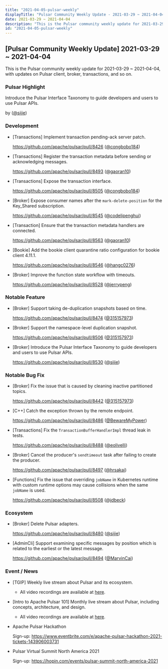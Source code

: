 ```yaml
---
title: "2021-04-05-pulsar-weekly"
displayTitle: "Pulsar Community Weekly Update - 2021-03-29 ~ 2021-04-04"
date: 2021-03-29 ~ 2021-04-04
description: "This is the Pulsar community weekly update for 2021-03-29 ~ 2021-04-04, with updates on Pulsar client, broker, transactions, and so on."
id: "2021-04-05-pulsar-weekly"
---
```


## [Pulsar Community Weekly Update] 2021-03-29 ~ 2021-04-04

This is the Pulsar community weekly update for 2021-03-29 ~ 2021-04-04, with updates on Pulsar client, broker, transactions, and so on.

### Pulsar Highlight

Introduce the Pulsar Interface Taxonomy to guide developers and users to use Pulsar APIs.

by ([@sijie](https://github.com/sijie))

### Development

- [Transactions] Implement transaction pending-ack server patch.

    https://github.com/apache/pulsar/pull/8426 ([@congbobo184](https://github.com/congbobo184))

- [Transactions] Register the transaction metadata before sending or acknowledging messages.
    
    https://github.com/apache/pulsar/pull/8493 ([@gaoran10](https://github.com/gaoran10))

- [Transactions] Expose the transaction interface.
    
    https://github.com/apache/pulsar/pull/8505 ([@congbobo184](https://github.com/congbobo184))

- [Broker] Expose consumer names after the `mark-delete-position` for the Key_Shared subscription.
    
    https://github.com/apache/pulsar/pull/8545 ([@codelipenghui](https://github.com/codelipenghui))

- [Transaction] Ensure that the transaction metadata handlers are connected.
    
    https://github.com/apache/pulsar/pull/8563 ([@gaoran10](https://github.com/gaoran10))

- [Bookie] Add the bookie client quarantine ratio configuration for bookie client 4.11.1.
    
    https://github.com/apache/pulsar/pull/8546 ([@hangc0276](https://github.com/hangc0276))

- [Broker] Improve the function state workflow with timeouts.
    
    https://github.com/apache/pulsar/pull/8528 ([@jerrypeng](https://github.com/jerrypeng)) 

### Notable Feature

- [Broker] Support taking de-duplication snapshots based on time.
    
    https://github.com/apache/pulsar/pull/8474 ([@315157973](https://github.com/315157973))

- [Broker] Support the namespace-level duplication snapshot.
    
    https://github.com/apache/pulsar/pull/8506 ([@315157973](https://github.com/315157973))

- [Broker] Introduce the Pulsar Interface Taxonomy to guide developers and users to use Pulsar APIs.
    
    https://github.com/apache/pulsar/pull/8530 ([@sijie](https://github.com/sijie))

### Notable Bug Fix

- [Broker] Fix the issue that is caused by cleaning inactive partitioned topics.
    
    https://github.com/apache/pulsar/pull/8442 ([@315157973](https://github.com/315157973))

- [C++] Catch the exception thrown by the remote endpoint.
    
    https://github.com/apache/pulsar/pull/8486 ([@BewareMyPower](https://github.com/BewareMyPower))

- [Transactions] Fix the `TransactionBufferHandlerImpl` thread leak in tests.
    
    https://github.com/apache/pulsar/pull/8488 ([@eolivelli](https://github.com/eolivelli))

- [Broker] Cancel the producer's `sendtimeout` task after failing to create the producer.
    
    https://github.com/apache/pulsar/pull/8497 ([@hrsakai](https://github.com/hrsakai))

- [Functions] Fix the issue that overriding `jobName` in Kubernetes runtime with custom runtime options may cause collisions when the same `jobName` is used.  
    
    https://github.com/apache/pulsar/pull/8508 ([@jdbeck](https://github.com/jdbeck))

### Ecosystem

- [Broker] Delete Pulsar adapters.

    https://github.com/apache/pulsar/pull/8480 ([@sijie](https://github.com/sijie))

- [AdminCli] Support examining specific messages by position which is related to the earliest or the latest message.
    
    https://github.com/apache/pulsar/pull/8494 ([@MarvinCai](https://github.com/MarvinCai))

### Event / News

- [TGIP] Weekly live stream about Pulsar and its ecosystem.

  - All video recordings are available at [here](https://streamnative.io/resource#tgip).

- [Intro to Apache Pulsar 101] Monthly live stream about Pulsar, including concepts, architecture, and design.

    - All video recordings are available at [here](https://streamnative.io/en/resource#intro-to-apache-pulsar-101).

- Apache Pulsar Hackathon

    Sign-up: https://www.eventbrite.com/e/apache-pulsar-hackathon-2021-tickets-143906003731

- Pulsar Virtual Summit North America 2021

    Sign-up: https://hopin.com/events/pulsar-summit-north-america-2021
